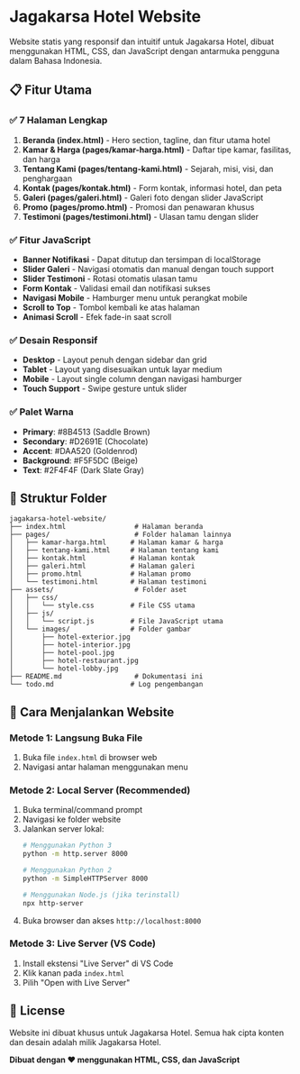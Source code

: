 # Jagakarsa Hotel Website

Website statis yang responsif dan intuitif untuk Jagakarsa Hotel, dibuat menggunakan HTML, CSS, dan JavaScript dengan antarmuka pengguna dalam Bahasa Indonesia.

## 📋 Fitur Utama

### ✅ 7 Halaman Lengkap
1. **Beranda (index.html)** - Hero section, tagline, dan fitur utama hotel
2. **Kamar & Harga (pages/kamar-harga.html)** - Daftar tipe kamar, fasilitas, dan harga
3. **Tentang Kami (pages/tentang-kami.html)** - Sejarah, misi, visi, dan penghargaan
4. **Kontak (pages/kontak.html)** - Form kontak, informasi hotel, dan peta
5. **Galeri (pages/galeri.html)** - Galeri foto dengan slider JavaScript
6. **Promo (pages/promo.html)** - Promosi dan penawaran khusus
7. **Testimoni (pages/testimoni.html)** - Ulasan tamu dengan slider

### ✅ Fitur JavaScript
- **Banner Notifikasi** - Dapat ditutup dan tersimpan di localStorage
- **Slider Galeri** - Navigasi otomatis dan manual dengan touch support
- **Slider Testimoni** - Rotasi otomatis ulasan tamu
- **Form Kontak** - Validasi email dan notifikasi sukses
- **Navigasi Mobile** - Hamburger menu untuk perangkat mobile
- **Scroll to Top** - Tombol kembali ke atas halaman
- **Animasi Scroll** - Efek fade-in saat scroll

### ✅ Desain Responsif
- **Desktop** - Layout penuh dengan sidebar dan grid
- **Tablet** - Layout yang disesuaikan untuk layar medium
- **Mobile** - Layout single column dengan navigasi hamburger
- **Touch Support** - Swipe gesture untuk slider

### ✅ Palet Warna
- **Primary**: #8B4513 (Saddle Brown)
- **Secondary**: #D2691E (Chocolate)
- **Accent**: #DAA520 (Goldenrod)
- **Background**: #F5F5DC (Beige)
- **Text**: #2F4F4F (Dark Slate Gray)

## 📁 Struktur Folder

```
jagakarsa-hotel-website/
├── index.html                 # Halaman beranda
├── pages/                     # Folder halaman lainnya
│   ├── kamar-harga.html      # Halaman kamar & harga
│   ├── tentang-kami.html     # Halaman tentang kami
│   ├── kontak.html           # Halaman kontak
│   ├── galeri.html           # Halaman galeri
│   ├── promo.html            # Halaman promo
│   └── testimoni.html        # Halaman testimoni
├── assets/                    # Folder aset
│   ├── css/
│   │   └── style.css         # File CSS utama
│   ├── js/
│   │   └── script.js         # File JavaScript utama
│   └── images/               # Folder gambar
│       ├── hotel-exterior.jpg
│       ├── hotel-interior.jpg
│       ├── hotel-pool.jpg
│       ├── hotel-restaurant.jpg
│       └── hotel-lobby.jpg
├── README.md                  # Dokumentasi ini
└── todo.md                   # Log pengembangan
```

## 🚀 Cara Menjalankan Website

### Metode 1: Langsung Buka File
1. Buka file `index.html` di browser web
2. Navigasi antar halaman menggunakan menu

### Metode 2: Local Server (Recommended)
1. Buka terminal/command prompt
2. Navigasi ke folder website
3. Jalankan server lokal:
   ```bash
   # Menggunakan Python 3
   python -m http.server 8000
   
   # Menggunakan Python 2
   python -m SimpleHTTPServer 8000
   
   # Menggunakan Node.js (jika terinstall)
   npx http-server
   ```
4. Buka browser dan akses `http://localhost:8000`

### Metode 3: Live Server (VS Code)
1. Install ekstensi "Live Server" di VS Code
2. Klik kanan pada `index.html`
3. Pilih "Open with Live Server"

## 📄 License

Website ini dibuat khusus untuk Jagakarsa Hotel. Semua hak cipta konten dan desain adalah milik Jagakarsa Hotel.

**Dibuat dengan ❤️ menggunakan HTML, CSS, dan JavaScript**

